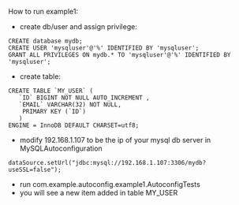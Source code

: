 How to run example1: </br>
 - create db/user and assign privilege:
```
CREATE database mydb;
CREATE USER 'mysqluser'@'%' IDENTIFIED BY 'mysqluser';
GRANT ALL PRIVILEGES ON mydb.* TO 'mysqluser'@'%' IDENTIFIED BY 'mysqluser';
```
 - create table:
 ```
CREATE TABLE `MY_USER` (
	`ID` BIGINT NOT NULL AUTO_INCREMENT ,
	`EMAIL` VARCHAR(32) NOT NULL,
	 PRIMARY KEY (`ID`)	
	)
ENGINE = InnoDB DEFAULT CHARSET=utf8;
```
 - modify 192.168.1.107 to be the ip of your mysql db server in MySQLAutoconfiguration
 ```
dataSource.setUrl("jdbc:mysql://192.168.1.107:3306/mydb?useSSL=false");
```
 - run com.example.autoconfig.example1.AutoconfigTests
 - you will see a new item added in table MY_USER